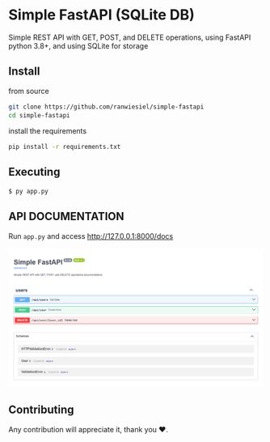 # Simple FastAPI (SQLite DB)

Simple REST API with GET, POST, and DELETE operations, using FastAPI python 3.8+, and using SQLite for storage

## Install

from source
```bash
git clone https://github.com/ranwiesiel/simple-fastapi
cd simple-fastapi
```

install the requirements

```bash
pip install -r requirements.txt
```

## Executing


```bash
$ py app.py
```

## API DOCUMENTATION

Run `app.py` and access http://127.0.0.1:8000/docs

![](https://raw.githubusercontent.com/ranwiesiel/simple-fastapi/main/doc.png)

## Contributing

Any contribution will appreciate it, thank you ❤.